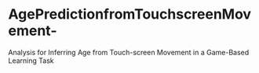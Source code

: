 # AgePredictionfromTouchscreenMovement-
Analysis for Inferring Age from Touch-screen Movement in a Game-Based Learning Task
